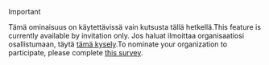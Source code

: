 > [!IMPORTANT]
> <span data-ttu-id="d3ef7-101">Tämä ominaisuus on käytettävissä vain kutsusta tällä hetkellä.</span><span class="sxs-lookup"><span data-stu-id="d3ef7-101">This feature is currently available by invitation only.</span></span> <span data-ttu-id="d3ef7-102">Jos haluat ilmoittaa organisaatiosi osallistumaan, täytä [tämä kysely](https://aka.ms/ax2012upgrade).</span><span class="sxs-lookup"><span data-stu-id="d3ef7-102">To nominate your organization to participate, please complete [this survey](https://aka.ms/ax2012upgrade).</span></span> 
